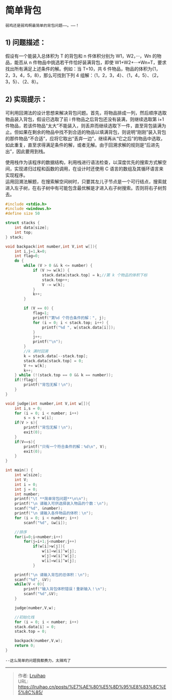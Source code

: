 # 简单背包


`弱鸡还是弱鸡啊最简单的背包问题——。——！`

## 1) 问题描述：

假设有一个能装入总体积为 T 的背包和 n 件体积分别为 W1，W2，···，Wn 的物品，能否从 n 件物品中挑选若干件恰好装满背包，即使 W1+W2+···+Wn=T，要求找出所有满足上述条件的解。例如：当 T=10，共 6 件物品，物品的体积为{1，2，3，4，5，8}，那么可找到下列 4 组解：（1，2，3，4）、（1，4，5）、（2，3，5）、（2、8）。

<!--more-->

## 2) 实现提示：

可利用回溯法的设计思想来解决背包问题。首先，将物品排成一列，然后顺序选取物品装入背包，假设已选取了前 i 件物品之后背包还没有装满，则继续选取第 i+1 件物品，若该件物品“太大”不能装入，则丢弃而继续选取下一件，直至背包装满为止。但如果在剩余的物品中找不到合适的物品以填满背包，则说明“刚刚”装入背包的那件物品“不合适”，应将它取出“丢弃一边”，继续再从“它之后”的物品中选取，如此重复，直至求得满足条件的解，或者无解。由于回溯求解的规则是“后进先出”，因此要用到栈。

使用栈作为该程序的数据结构，利用栈进行语法检查，以深度优先的搜索方式解空间，实现递归过程和函数的调用，在设计时还使用 C 语言的数组及其循环语言来实现程序。  
运用回溯法解题，在搜索解空间树时，只要其左儿子节点是一个可行结点，搜索就进入左子树，在右子树中有可能包含最优解是才进入右子树搜索。否则将右子树剪去。

```c
#include <stdio.h>
#include <windows.h>
#define size 50

struct stacks {
	int data[size];
	int top;
} stack;

void backpack(int number,int V,int w[]){
    int i,j=1,k=0;
    int flag=0;
    do {
		while (V > 0 && k <= number) {
			if (V >= w[k]) {
				stack.data[stack.top] = k;//第 k 个物品的体积下标
				stack.top++;
				V -= w[k];
			}
			k++;
		}

		if (V == 0) {
			flag=1;
			printf("第%d 个符合条件的解：", j);
			for (i = 0; i < stack.top; i++) {
				printf("%d ", w[stack.data[i]]);
			}
			j++;
			printf("\n");
		}
		//k 满时回溯
		k = stack.data[--stack.top];
		stack.data[stack.top] = 0;
		V += w[k];
		k++;
	} while (!(stack.top == 0 && k == number));
	if(!flag){
		printf("背包无解！\n");
	}
}

void judge(int number,int V,int w[]){
    int i,s = 0;
	for (i = 0; i < number; i++)
		s = s + w[i];
	if(V > s){
		printf("背包无解！\n");
		exit(0);
	}
	if(V==s){
		printf("只有一个符合条件的解：%d\n", V);
		exit(0);
	}
}

int main() {
	int w[size];
	int V;
	int i = 0;
	int j = 0;
	int number;
	printf("\t **简单背包问题**\n\n");
	printf("\n 请输入可供选择装入物品的个数：\n");
	scanf("%d", &number);
	printf("\n 请输入各件物品的体积：\n");
	for (i = 0; i < number; i++)
		scanf("%d", &w[i]);

	//排序
	for(i=0;i<number;i++)
		for(j=i+1;j<number;j++)
			if(w[i]>w[j]){
				w[i]=w[i]^w[j];
				w[j]=w[i]^w[j];
				w[i]=w[i]^w[j];
			}

	printf("\n 请输入背包的总体积：\n");
	scanf("%d", &V);
	while(V < 0){
		printf("输入背包体积错误！重新输入！\n");
		scanf("%d",&V);
	}

	judge(number,V,w);

	//初始化栈
	for (i = 0; i < number; i++)
	stack.data[i] = 0;
	stack.top = 0;

	backpack(number,V,w);
	return 0;
}
```

`--这么简单的问题我都费力，太辣鸡了`


---

> 作者: [Lruihao](https://github.com/Lruihao)  
> URL: https://lruihao.cn/posts/%E7%AE%80%E5%8D%95%E8%83%8C%E5%8C%85/  

